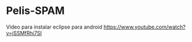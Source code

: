 Pelis-SPAM
==========
Video para instalar eclipse para android
https://www.youtube.com/watch?v=jSSMfRhi7SI
